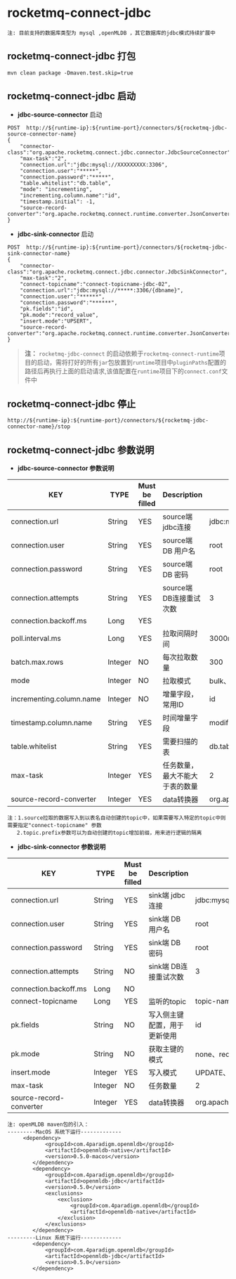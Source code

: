 # rocketmq-connect-jdbc

```  
注: 目前支持的数据库类型为 mysql ,openMLDB ，其它数据库的jdbc模式持续扩展中
```  

## rocketmq-connect-jdbc 打包

```
mvn clean package -Dmaven.test.skip=true
```

## rocketmq-connect-jdbc 启动

* **jdbc-source-connector** 启动

```
POST  http://${runtime-ip}:${runtime-port}/connectors/${rocketmq-jdbc-source-connector-name}
{
    "connector-class":"org.apache.rocketmq.connect.jdbc.connector.JdbcSourceConnector",
    "max-task":"2",
    "connection.url":"jdbc:mysql://XXXXXXXXX:3306",
    "connection.user":"*****",
    "connection.password":"*****",
    "table.whitelist":"db.table",
    "mode": "incrementing",
    "incrementing.column.name":"id",
    "timestamp.initial": -1,
    "source-record-converter":"org.apache.rocketmq.connect.runtime.converter.JsonConverter"
}
```

* **jdbc-sink-connector** 启动

```
POST  http://${runtime-ip}:${runtime-port}/connectors/${rocketmq-jdbc-sink-connector-name}
{
    "connector-class":"org.apache.rocketmq.connect.jdbc.connector.JdbcSinkConnector",
    "max-task":"2",
    "connect-topicname":"connect-topicname-jdbc-02",
    "connection.url":"jdbc:mysql://*****:3306/{dbname}",
    "connection.user":"******",
    "connection.password":"******",
    "pk.fields":"id",
    "pk.mode":"record_value",
    "insert.mode":"UPSERT",
    "source-record-converter":"org.apache.rocketmq.connect.runtime.converter.JsonConverter"
}
```

> **注：** `rocketmq-jdbc-connect` 的启动依赖于`rocketmq-connect-runtime`项目的启动，需将打好的所有`jar`包放置到`runtime`项目中`pluginPaths`配置的路径后再执行上面的启动请求,该值配置在`runtime`项目下的`connect.conf`文件中

## rocketmq-connect-jdbc 停止

```
http://${runtime-ip}:${runtime-port}/connectors/${rocketmq-jdbc-connector-name}/stop
```

## rocketmq-connect-jdbc 参数说明

* **jdbc-source-connector 参数说明**

|         KEY                 |  TYPE   | Must be filled | Description| Example
|------------------------|----|---------|---------------|------------------|
|connection.url               | String  | YES           | source端 jdbc连接 | jdbc:mysql://XXXXXXXXX:3306|
|connection.user              | String  | YES           | source端 DB 用户名 | root |
|connection.password          | String  | YES           | source端 DB 密码   | root |
|connection.attempts          | String  | YES           | source端 DB连接重试次数 | 3 |
|connection.backoff.ms        | Long    | YES           |  |
|poll.interval.ms             | Long    | YES           |拉取间隔时间  | 3000ms |
|batch.max.rows               | Integer | NO            |每次拉取数量 | 300 |
|mode                         | Integer | NO            |拉取模式 | bulk、timestamp、incrementing、timestamp+incrementing |
|incrementing.column.name     | Integer | NO            |增量字段，常用ID  | id |
|timestamp.column.name        | String  | YES           |时间增量字段 | modified_time |
|table.whitelist              | String  | YES           |需要扫描的表 | db.table,db.table01 |
|max-task                     | Integer | YES           |任务数量，最大不能大于表的数量 | 2 |
|source-record-converter      | Integer | YES           |data转换器  | org.apache.rocketmq.connect.runtime.converter.JsonConverter |

```  
注：1.source拉取的数据写入到以表名自动创建的topic中，如果需要写入特定的topic中则需要指定"connect-topicname" 参数
   2.topic.prefix参数可以为自动创建的topic增加前缀，用来进行逻辑的隔离
```  

* **jdbc-sink-connector 参数说明**

|         KEY                 |  TYPE   | Must be filled | Description| Example
|------------------------|----|---------|---------------|------------------|
|connection.url               | String  | YES           | sink端 jdbc连接          | jdbc:mysql://XXXXXXXXX:3306|
|connection.user              | String  | YES           | sink端 DB 用户名 | root |
|connection.password          | String  | YES           | sink端 DB 密码   | root |
|connection.attempts          | String  | NO           | sink端 DB连接重试次数 | 3 |
|connection.backoff.ms        | Long    | NO           |  |
|connect-topicname            | Long    | YES          |监听的topic  | topic-name |
|pk.fields                     | String  | NO           |写入侧主键配置，用于更新使用 | id |
|pk.mode                      | String  | NO           |获取主键的模式 | none、record_value |
|insert.mode                  | Integer | YES           |写入模式 | UPDATE、UPSERT、INSERT |
|max-task                     | Integer | NO           |任务数量 | 2 |
|source-record-converter      | Integer | YES          |data转换器  | org.apache.rocketmq.connect.runtime.converter.JsonConverter |

```  
注: openMLDB maven包的引入：
---------MacOS 系统下运行-------------
     <dependency>
            <groupId>com.4paradigm.openmldb</groupId>
            <artifactId>openmldb-native</artifactId>
            <version>0.5.0-macos</version>
        </dependency>
        <dependency>
            <groupId>com.4paradigm.openmldb</groupId>
            <artifactId>openmldb-jdbc</artifactId>
            <version>0.5.0</version>
            <exclusions>
                <exclusion>
                    <groupId>com.4paradigm.openmldb</groupId>
                    <artifactId>openmldb-native</artifactId>
                </exclusion>
            </exclusions>
        </dependency>
---------Linux 系统下运行-------------
        <dependency>
            <groupId>com.4paradigm.openmldb</groupId>
            <artifactId>openmldb-jdbc</artifactId>
            <version>0.5.0</version>
        </dependency>
```
